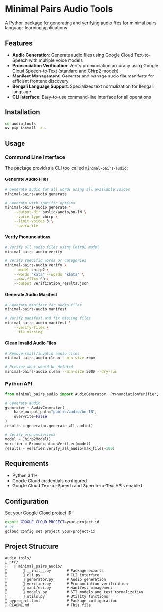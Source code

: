 # Minimal Pairs Audio Tools

A Python package for generating and verifying audio files for minimal pairs language learning applications.

## Features

- **Audio Generation**: Generate audio files using Google Cloud Text-to-Speech with multiple voice models
- **Pronunciation Verification**: Verify pronunciation accuracy using Google Cloud Speech-to-Text (standard and Chirp2 models)
- **Manifest Management**: Generate and manage audio file manifests for efficient frontend discovery
- **Bengali Language Support**: Specialized text normalization for Bengali language
- **CLI Interface**: Easy-to-use command-line interface for all operations

## Installation

```bash
cd audio_tools
uv pip install -e .
```

## Usage

### Command Line Interface

The package provides a CLI tool called `minimal-pairs-audio`:

#### Generate Audio Files

```bash
# Generate audio for all words using all available voices
minimal-pairs-audio generate

# Generate with specific options
minimal-pairs-audio generate \
    --output-dir public/audio/bn-IN \
    --voice-type chirp \
    --limit-voices 3 \
    --overwrite
```

#### Verify Pronunciations

```bash
# Verify all audio files using Chirp2 model
minimal-pairs-audio verify

# Verify specific words or categories
minimal-pairs-audio verify \
    --model chirp2 \
    --words "kata" --words "khata" \
    --max-files 50 \
    --output verification_results.json
```

#### Generate Audio Manifest

```bash
# Generate manifest for audio files
minimal-pairs-audio manifest

# Verify manifest and fix missing files
minimal-pairs-audio manifest \
    --verify-files \
    --fix-missing
```

#### Clean Invalid Audio Files

```bash
# Remove small/invalid audio files
minimal-pairs-audio clean --min-size 5000

# Preview what would be deleted
minimal-pairs-audio clean --min-size 5000 --dry-run
```

### Python API

```python
from minimal_pairs_audio import AudioGenerator, PronunciationVerifier, Chirp2Model

# Generate audio
generator = AudioGenerator(
    base_output_path="public/audio/bn-IN",
    overwrite=False
)
results = generator.generate_all_audio()

# Verify pronunciations
model = Chirp2Model()
verifier = PronunciationVerifier(model)
results = verifier.verify_all_audio(max_files=100)
```

## Requirements

- Python 3.11+
- Google Cloud credentials configured
- Google Cloud Text-to-Speech and Speech-to-Text APIs enabled

## Configuration

Set your Google Cloud project ID:

```bash
export GOOGLE_CLOUD_PROJECT=your-project-id
# or
gcloud config set project your-project-id
```

## Project Structure

```
audio_tools/
   src/
      minimal_pairs_audio/
          __init__.py       # Package exports
          cli.py            # CLI interface
          generator.py      # Audio generation
          verifier.py       # Pronunciation verification
          manifest.py       # Manifest management
          models.py         # STT models and text normalization
          utils.py          # Utility functions
   pyproject.toml            # Package configuration
   README.md                 # This file
```
